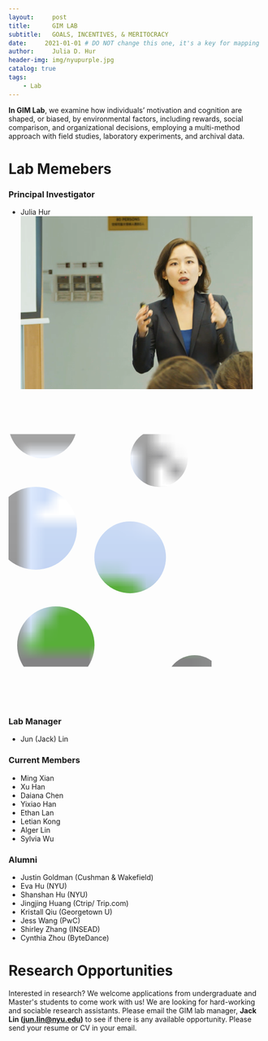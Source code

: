 ```yaml
---
layout:     post
title:      GIM LAB
subtitle:   GOALS, INCENTIVES, & MERITOCRACY
date:     2021-01-01 # DO NOT change this one, it's a key for mapping 
author:     Julia D. Hur
header-img: img/nyupurple.jpg
catalog: true
tags:
    - Lab
---
```


**In GIM Lab**, we examine how individuals’ motivation and cognition are shaped, or biased, by environmental factors, including rewards, social comparison, and organizational decisions, employing a multi-method approach with field studies, laboratory experiments, and archival data.

# Lab Memebers

### Principal Investigator
* Julia Hur
![avatar](https://github.com/JuliaDHur/JuliaDHur.github.io/blob/master/img/jhur.jpg?=100x100&mask=circle)
<svg width="400px" height="600px" viewBox="0 0 400 600">
  <defs>
    <mask id="my-svg-mask2">
      <rect id="Rectangle" fill="#000000" x="0" y="0" width="400" height="600"></rect>
      <circle id="Oval" fill="#FFFFFF" cx="67.5" cy="51.5" r="67.5"></circle>
      <circle id="Oval" fill="#FFFFFF" cx="296.597656" cy="118.597656" r="56.5976562"></circle>
      <circle id="Oval" fill="#FFFFFF" cx="53.4648437" cy="256.464844" r="81.4648437"></circle>
      <circle id="Oval" fill="#FFFFFF" cx="239.587891" cy="313.587891" r="70.5878906"></circle>
      <circle id="Oval" fill="#FFFFFF" cx="366.597656" cy="562.597656" r="56.5976562"></circle>
      <circle id="Oval" fill="#FFFFFF" cx="93.203125" cy="486.203125" r="76.203125"></circle>
    </mask>
  </defs>
  <image mask="url(#my-svg-mask2)" xmlns:xlink="http://www.w3.org/1999/xlink" xlink:href="https://github.com/JuliaDHur/JuliaDHur.github.io/blob/master/img/jhur.jpg" width="400" height="600"></image>
</svg>

### Lab Manager
* Jun (Jack) Lin

### Current Members
* Ming Xian
* Xu Han
* Daiana Chen
* Yixiao Han
* Ethan Lan
* Letian Kong
* Alger Lin
* Sylvia Wu

### Alumni
* Justin Goldman (Cushman & Wakefield)
* Eva Hu (NYU)
* Shanshan Hu (NYU)
* Jingjing Huang (Ctrip/ Trip.com)
* Kristall Qiu (Georgetown U)
* Jess Wang (PwC)
* Shirley Zhang (INSEAD)
* Cynthia Zhou (ByteDance)


# Research Opportunities
Interested in research? We welcome applications from undergraduate and Master's students to come work with us! We are looking for hard-working and sociable research assistants. Please email the GIM lab manager, **Jack Lin (jun.lin@nyu.edu)** to see if there is any available opportunity. Please send your resume or CV in your email.

